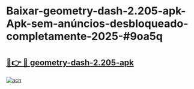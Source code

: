 # Baixar-geometry-dash-2.205-apk-Apk-sem-anúncios-desbloqueado-completamente-2025-#9oa5q

# <h2><a href="https://ainizakaria.my?title=geometry-dash-2.205-apk&ref=24M">🔗👉 🔴 geometry-dash-2.205-apk</a></h2>

[![acn](https://github.com/user-attachments/assets/0f9c940e-d8b0-45ae-aac7-cd30a18b3e1c)](https://ainizakaria.my?title=geometry-dash-2.205-apk&ref=24M)

